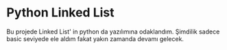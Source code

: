 # Python Linked List

Bu projede Linked List' in python da yazılımına odaklandım. Şimdilik sadece basic seviyede ele aldım fakat yakın zamanda devamı gelecek.
